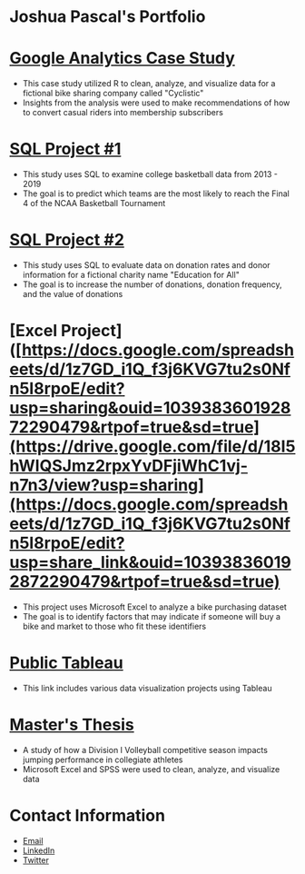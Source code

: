 # Joshua Pascal's Portfolio

# [Google Analytics Case Study](https://drive.google.com/file/d/1tZYKD6RjEmMmeYyVefNmkPDfx0Ao9UPj/view?usp=share_link)
+ This case study utilized R to clean, analyze, and visualize data for a fictional bike sharing company called "Cyclistic"
+ Insights from the analysis were used to make recommendations of how to convert casual riders into membership subscribers

# [SQL Project #1](https://github.com/JPascal95/CBB-Project/blob/main/README.md)
+ This study uses SQL to examine college basketball data from 2013 - 2019
+ The goal is to predict which teams are the most likely to reach the Final 4 of the NCAA Basketball Tournament

# [SQL Project #2](https://submissions.cloudfront.entrylevel.net/e52b4143-807f-439e-8381-f0855952b3f3/cebcea36-6db2-48e7-b0a3-347ed21924a4/b6290d9a-7970-4cdf-a132-8c3643e29ba9/da55268d752f837fa772013f6daea54b7d3eb411ab32122ea30f16fa477de3dd75e1cebf932fc6c2775b7168888bd8bb33c8aa78ab2112ad01337c8104186ce4.pdf?_gl=1*1yh5xzv*_ga*MTA1NjcxMjM3MC4xNjcyODQzODc5*_ga_8RTQ11GGMX*MTY3Mjg0Mzg3OS4xLjEuMTY3Mjg0Mzk1My41My4wLjA.)
+ This study uses SQL to evaluate data on donation rates and donor information for a fictional charity name "Education for All" 
+ The goal is to increase the number of donations, donation frequency, and the value of donations

# [Excel Project]([https://docs.google.com/spreadsheets/d/1z7GD_i1Q_f3j6KVG7tu2s0Nfn5I8rpoE/edit?usp=sharing&ouid=103938360192872290479&rtpof=true&sd=true](https://drive.google.com/file/d/18I5hWIQSJmz2rpxYvDFjiWhC1vj-n7n3/view?usp=sharing](https://docs.google.com/spreadsheets/d/1z7GD_i1Q_f3j6KVG7tu2s0Nfn5I8rpoE/edit?usp=share_link&ouid=103938360192872290479&rtpof=true&sd=true)
+ This project uses Microsoft Excel to analyze a bike purchasing dataset
+ The goal is to identify factors that may indicate if someone will buy a bike and market to those who fit these identifiers

# [Public Tableau](https://public.tableau.com/app/profile/joshua.pascal)
+ This link includes various data visualization projects using Tableau

# [Master's Thesis](https://digitalcommons.georgiasouthern.edu/cgi/viewcontent.cgi?article=3330&context=etd)
+ A study of how a Division I Volleyball competitive season impacts jumping performance in collegiate athletes
+ Microsoft Excel and SPSS were used to clean, analyze, and visualize data

# Contact Information
+ [Email](jp26238@georgiasouthern.edu)
+ [LinkedIn](https://www.linkedin.com/in/joshua-pascal-94914992/)
+ [Twitter](https://twitter.com/jpascalms?s=21&t=alH7_RF8Aa9hXBOdFNeDbg)

